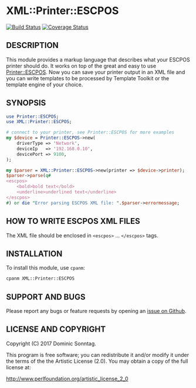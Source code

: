 # XML::Printer::ESCPOS

[![Build Status](https://travis-ci.org/sonntagd/XML-Printer-ESCPOS.svg?branch=master)](https://travis-ci.org/sonntagd/XML-Printer-ESCPOS) [![Coverage Status](https://coveralls.io/repos/github/sonntagd/XML-Printer-ESCPOS/badge.svg?branch=master)](https://coveralls.io/github/sonntagd/XML-Printer-ESCPOS?branch=master)


## DESCRIPTION

This module provides a markup language that describes what your ESCPOS printer should do. It works on top of the great and easy to use [Printer::ESCPOS](https://metacpan.org/pod/Printer::ESCPOS). Now you can save your printer output in an XML file and you can write templates to be processed by Template Toolkit or the template engine of your choice.

## SYNOPSIS

```perl
use Printer::ESCPOS;
use XML::Printer::ESCPOS;

# connect to your printer, see Printer::ESCPOS for more examples
my $device = Printer::ESCPOS->new(
    driverType => 'Network',
    deviceIp   => '192.168.0.10',
    devicePort => 9100,
);

my $parser = XML::Printer::ESCPOS->new(printer => $device->printer);
$parser->parse(q#
<escpos>
    <bold>bold text</bold>
    <underline>underlined text</underline>
</escpos>
#) or die "Error parsing ESCPOS XML file: ".$parser->errormessage;
```

## HOW TO WRITE ESCPOS XML FILES

The XML file should be enclosed in `<escpos>` ... `</escpos>` tags.


## INSTALLATION

To install this module, use `cpanm`:

```bash
cpanm XML::Printer::ESCPOS
```

## SUPPORT AND BUGS

Please report any bugs or feature requests by opening an [issue on Github](https://github.com/sonntagd/XML-Printer-ESCPOS/issues).

## LICENSE AND COPYRIGHT

Copyright (C) 2017 Dominic Sonntag.

This program is free software; you can redistribute it and/or modify it
under the terms of the the Artistic License (2.0). You may obtain a
copy of the full license at:

http://www.perlfoundation.org/artistic_license_2_0